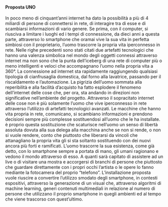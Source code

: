 #### Proposta UNO

In poco meno di cinquant’anni internet ha dato la possibilità a più di 4 miliardi di persone di connettersi in rete, di interagire tra di esse e di scambiarsi informazioni di vario genere.
Se prima, con il computer, si riusciva a limitare i luoghi ed i tempi di connessione, da dieci anni a questa parte, attraverso lo smartphone che oramai vive la sua vita in perfetta simbiosi con il proprietario, l’uomo trascorre la propria vita iperconnesso in rete. 
Nelle righe precedenti sono stati citati due artefatti tecnologici che hanno una valenza simbolica nel mondo degli oggetti connessi attraverso internet ma non sono che la punta dell’iceberg di una rete di computer più o meno intelligenti e veloci che accompagnano l’uomo nella propria vita a 360°.
La connessione ad internet sta rapidamente raggiungendo qualsiasi tipologia di cianfrusaglia domestica, dal forno alla lavatrice, passando per il riscaldamento e l’automazione. La pigrizia dell’uomo sommata alla reperibilità e alla facilità d’acquisto ha fatto esplodere il fenomeno dell’internet delle cose che, per ora, sta andando in direzioni non significative nell’ambiente del progetto. Attraverso il sopracitato internet delle cose non è più solamente l’uomo che vive iperconnesso in rete attraverso l’utilizzo di artefatti tecnologici avanzati. Le macchine che hanno vita propria in rete, comunicano, si scambiano informazioni e prendono decisioni sempre più complesse sostituendosi all’uomo che le ha installate. 
è proprio questa sostituzione che scaturisce nell’uomo un senso di libertà assoluta dovuta alla sua delega alla macchina anche se non si rende, o non si vuole rendere, conto che piuttosto che liberarsi da vincoli che attanagliano la propria vita gli si sta soltanto sostituendo con dei nuovi ancora più forti e ramificati. 
L’uomo trascorre la sua esistenza, come già detto, con lo smartphone sempre a portata di mano, gli umani ragionano e vedono il mondo attraverso di esso. A quanti sarà capitato di assistere ad un live o di visitare una mostra e accorgersi di branchi di persone che piuttosto che guardare direttamente con i propri occhi l’artista o le opere lo fanno mediante la fotocamera del proprio “telefono”.
L’installazione proposta vuole riuscire a convertire l’utilizzo smodato degli smartphone, in contesti espositivi, attraverso la generazione di un visual che, attraverso algoritmi di machine learning, generi contenuti multimediali in relazione al numero di persone che utilizzano il proprio smartphone in quegli ambienti ed al tempo che viene trascorso con quest’ultimo. 
